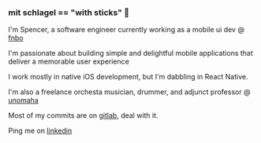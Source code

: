 ### mit schlagel == "with sticks" 🥁

I'm Spencer, a software engineer currently working as a mobile ui dev @ [fnbo](https://www.fnbo.com)

I'm passionate about building simple and delightful mobile applications that deliver a memorable user experience

I work mostly in native iOS development, but I'm dabbling in React Native.

I'm also a freelance orchesta musician, drummer, and adjunct professor @ [unomaha](https://www.unomaha.edu)

Most of my commits are on [gitlab](https://www.gitlab.com), deal with it.

Ping me on [linkedin](https://www.linkedin.com/in/spencer-jones-omaha/)
